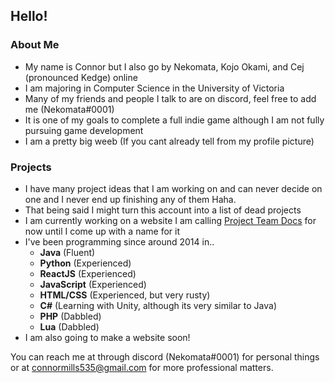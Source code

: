 ## Hello!

### About Me

- My name is Connor but I also go by Nekomata, Kojo Okami, and Cej (pronounced Kedge) online
- I am majoring in Computer Science in the University of Victoria
- Many of my friends and people I talk to are on discord, feel free to add me (Nekomata#0001)
- It is one of my goals to complete a full indie game although I am not fully pursuing game development
- I am a pretty big weeb (If you cant already tell from my profile picture)

### Projects

- I have many project ideas that I am working on and can never decide on one and I never end up finishing any of them Haha.
- That being said I might turn this account into a list of dead projects
- I am currently working on a website I am calling [Project Team Docs](http://github.com/KojoOkami/ProjectTeamDocs) for now until I come up with a name for it
- I've been programming since around 2014 in..
  - **Java** (Fluent)
  - **Python** (Experienced)
  - **ReactJS** (Experienced)
  - **JavaScript** (Experienced)
  - **HTML/CSS** (Experienced, but very rusty)
  - **C#** (Learning with Unity, although its very similar to Java)
  - **PHP** (Dabbled)
  - **Lua** (Dabbled)
- I am also going to make a website soon!

You can reach me at through discord (Nekomata#0001) for personal things or at connormills535@gmail.com for more professional matters.
